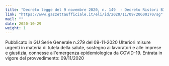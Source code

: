 ```yaml
---
title: "Decreto legge del 9 novembre 2020, n. 149  - Decreto Ristori BIS"
link: "https://www.gazzettaufficiale.it/eli/id/2020/11/09/20G00170/sg"
mail: ""
date: 2020-10-29
weight: 1
---
```


Pubblicato in GU Serie Generale n.279 del 09-11-2020 
Ulteriori misure urgenti in materia di tutela della salute, sostegno ai lavoratori e alle imprese e giustizia, connesse all'emergenza epidemiologica da COVID-19. 
Entrata in vigore del provvedimento: 09/11/2020
